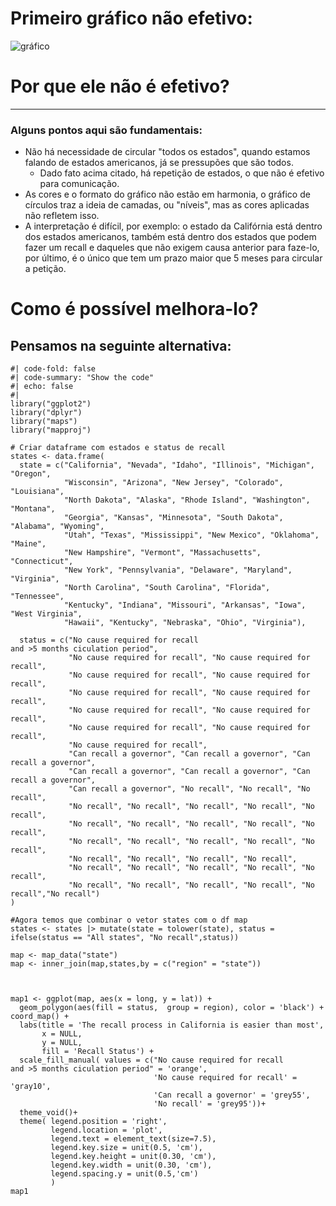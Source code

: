 <!-- -*- mode: gfm -*- -->

# Primeiro gráfico não efetivo:
![gráfico](https://fivethirtyeight.com/wp-content/uploads/2021/09/mithani-sweedler.RECALL-EASY-0910-1.png)


# Por que ele não é efetivo? 
----------------
### Alguns pontos aqui são fundamentais:
- Não há necessidade de circular "todos os estados", quando estamos falando de estados americanos, já se pressupões que são todos. 
  - Dado fato acima citado, há repetição de estados, o que não é efetivo para comunicação. 
- As cores e o formato do gráfico não estão em harmonia, o gráfico de círculos traz a ideia de camadas, ou "níveis", mas as cores aplicadas não refletem isso. 
- A interpretação é difícil, por exemplo: o estado da Califórnia está dentro dos estados americanos, também está dentro dos estados que podem fazer um recall e daqueles que não exigem causa anterior para faze-lo, por último, é o único que tem um prazo maior que 5 meses para circular a petição. 


# Como é possível melhora-lo?
## Pensamos na seguinte alternativa:
```{r, warning = FALSE, message= FALSE}
#| code-fold: false
#| code-summary: "Show the code"
#| echo: false
#| 
library("ggplot2")
library("dplyr")
library("maps")
library("mapproj")

# Criar dataframe com estados e status de recall
states <- data.frame(
  state = c("California", "Nevada", "Idaho", "Illinois", "Michigan", "Oregon", 
            "Wisconsin", "Arizona", "New Jersey", "Colorado", "Louisiana", 
            "North Dakota", "Alaska", "Rhode Island", "Washington", "Montana", 
            "Georgia", "Kansas", "Minnesota", "South Dakota", "Alabama", "Wyoming", 
            "Utah", "Texas", "Mississippi", "New Mexico", "Oklahoma", "Maine", 
            "New Hampshire", "Vermont", "Massachusetts", "Connecticut", 
            "New York", "Pennsylvania", "Delaware", "Maryland", "Virginia", 
            "North Carolina", "South Carolina", "Florida", "Tennessee", 
            "Kentucky", "Indiana", "Missouri", "Arkansas", "Iowa", "West Virginia",
            "Hawaii", "Kentucky", "Nebraska", "Ohio", "Virginia"),
  
  status = c("No cause required for recall
and >5 months ciculation period", 
             "No cause required for recall", "No cause required for recall", 
             "No cause required for recall", "No cause required for recall", 
             "No cause required for recall", "No cause required for recall", 
             "No cause required for recall", "No cause required for recall", 
             "No cause required for recall", "No cause required for recall", 
             "No cause required for recall", 
             "Can recall a governor", "Can recall a governor", "Can recall a governor", 
             "Can recall a governor", "Can recall a governor", "Can recall a governor", 
             "Can recall a governor", "No recall", "No recall", "No recall", 
             "No recall", "No recall", "No recall", "No recall", "No recall", 
             "No recall", "No recall", "No recall", "No recall", "No recall", 
             "No recall", "No recall", "No recall", "No recall", "No recall", 
             "No recall", "No recall", "No recall", "No recall", 
             "No recall", "No recall", "No recall", "No recall", "No recall", 
             "No recall", "No recall", "No recall", "No recall", "No recall","No recall")
)

#Agora temos que combinar o vetor states com o df map
states <- states |> mutate(state = tolower(state), status = ifelse(status == "All states", "No recall",status))

map <- map_data("state")
map <- inner_join(map,states,by = c("region" = "state"))



map1 <- ggplot(map, aes(x = long, y = lat)) + 
  geom_polygon(aes(fill = status,  group = region), color = 'black') + coord_map() +
  labs(title = 'The recall process in California is easier than most',
       x = NULL,
       y = NULL,
       fill = 'Recall Status') +
  scale_fill_manual( values = c("No cause required for recall
and >5 months ciculation period" = 'orange',
                                'No cause required for recall' = 'gray10',
                                'Can recall a governor' = 'grey55',
                                'No recall' = 'grey95'))+
  theme_void()+
  theme( legend.position = 'right',
         legend.location = 'plot',
         legend.text = element_text(size=7.5),
         legend.key.size = unit(0.5, 'cm'),
         legend.key.height = unit(0.30, 'cm'), 
         legend.key.width = unit(0.30, 'cm'), 
         legend.spacing.y = unit(0.5,'cm')
         )
map1



```
